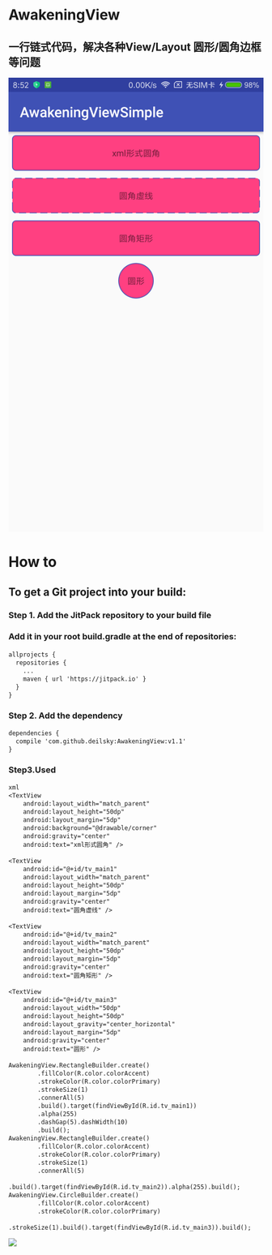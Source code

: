 # AwakeningView
## 一行链式代码，解决各种View/Layout 圆形/圆角边框等问题
![](Screenshot/Screenshot_1.png)

# How to
## To get a Git project into your build:
### Step 1. Add the JitPack repository to your build file
### Add it in your root build.gradle at the end of repositories:
``` 
allprojects {
  repositories {
    ...
    maven { url 'https://jitpack.io' }
  }
}
```
### Step 2. Add the dependency
```
dependencies {
  compile 'com.github.deilsky:AwakeningView:v1.1'
}
```
### Step3.Used
```
xml
<TextView
    android:layout_width="match_parent"
    android:layout_height="50dp"
    android:layout_margin="5dp"
    android:background="@drawable/corner"
    android:gravity="center"
    android:text="xml形式圆角" />

<TextView
    android:id="@+id/tv_main1"
    android:layout_width="match_parent"
    android:layout_height="50dp"
    android:layout_margin="5dp"
    android:gravity="center"
    android:text="圆角虚线" />

<TextView
    android:id="@+id/tv_main2"
    android:layout_width="match_parent"
    android:layout_height="50dp"
    android:layout_margin="5dp"
    android:gravity="center"
    android:text="圆角矩形" />

<TextView
    android:id="@+id/tv_main3"
    android:layout_width="50dp"
    android:layout_height="50dp"
    android:layout_gravity="center_horizontal"
    android:layout_margin="5dp"
    android:gravity="center"
    android:text="圆形" />

AwakeningView.RectangleBuilder.create()
        .fillColor(R.color.colorAccent)
        .strokeColor(R.color.colorPrimary)
        .strokeSize(1)
        .connerAll(5)
        .build().target(findViewById(R.id.tv_main1))
        .alpha(255)
        .dashGap(5).dashWidth(10)
        .build();
AwakeningView.RectangleBuilder.create()
        .fillColor(R.color.colorAccent)
        .strokeColor(R.color.colorPrimary)
        .strokeSize(1)
        .connerAll(5)
        .build().target(findViewById(R.id.tv_main2)).alpha(255).build();
AwakeningView.CircleBuilder.create()
        .fillColor(R.color.colorAccent)
        .strokeColor(R.color.colorPrimary)
        .strokeSize(1).build().target(findViewById(R.id.tv_main3)).build();
```

[![](https://jitpack.io/v/deilsky/AwakeningView.svg)](https://jitpack.io/#deilsky/AwakeningView)
